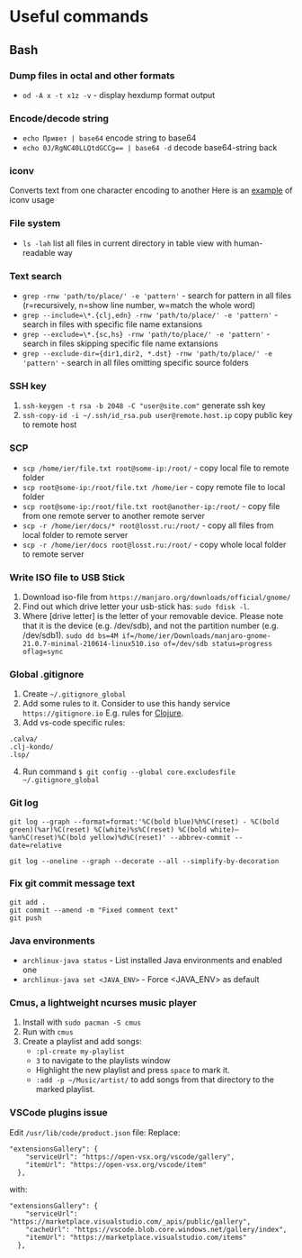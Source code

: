 # Useful commands

## Bash

### Dump files in octal and other formats
* `od -A x -t x1z -v` - display hexdump format output

### Encode/decode string
* `echo Привет | base64` encode string to base64
* `echo 0J/RgNC40LLQtdGCCg== | base64 -d` decode base64-string back

### iconv
Converts text from one character encoding to another
Here is an [example](https://github.com/ier/dotfiles/blob/main/scripts/enconv.sh) of iconv usage  

### File system
* `ls -lah` list all files in current directory in table view with human-readable way

### Text search
* `grep -rnw 'path/to/place/' -e 'pattern'` - search for pattern in all files (r=recursively, n=show line number, w=match the whole word)
* `grep --include=\*.{clj,edn} -rnw 'path/to/place/' -e 'pattern'` - search in files with specific file name extansions
* `grep --exclude=\*.{sc,hs} -rnw 'path/to/place/' -e 'pattern'` - search in files skipping specific file name extansions
* `grep --exclude-dir={dir1,dir2, *.dst} -rnw 'path/to/place/' -e 'pattern'` - search in all files omitting specific source folders

### SSH key
1. `ssh-keygen -t rsa -b 2048 -C "user@site.com"` generate ssh key
2. `ssh-copy-id -i ~/.ssh/id_rsa.pub user@remote.host.ip` copy public key to remote host

### SCP
* `scp /home/ier/file.txt root@some-ip:/root/` - copy local file to remote folder
* `scp root@some-ip:/root/file.txt /home/ier` - copy remote file to local folder
* `scp root@some-ip:/root/file.txt root@another-ip:/root/` - copy file from one remote server to another remote server  
* `scp -r /home/ier/docs/* root@losst.ru:/root/` - copy all files from local folder to remote server
* `scp -r /home/ier/docs root@losst.ru:/root/` - copy whole local folder to remote server

### Write ISO file to USB Stick
1. Download iso-file from `https://manjaro.org/downloads/official/gnome/`
2. Find out which drive letter your usb-stick has: `sudo fdisk -l`. 
3. Where [drive letter] is the letter of your removable device. Please note that it is the device (e.g. /dev/sdb), and not the partition number (e.g. /dev/sdb1). `sudo dd bs=4M if=/home/ier/Downloads/manjaro-gnome-21.0.7-minimal-210614-linux510.iso of=/dev/sdb status=progress oflag=sync`

### Global .gitignore 
1. Create `~/.gitignore_global`
2. Add some rules to it. Consider to use this handy service `https://gitignore.io` E.g. rules for [Clojure](https://www.toptal.com/developers/gitignore/api/clojure).
3. Add vs-code specific rules:
```
.calva/
.clj-kondo/
.lsp/
```
4. Run command `$ git config --global core.excludesfile ~/.gitignore_global`

### Git log
```
git log --graph --format=format:'%C(bold blue)%h%C(reset) - %C(bold green)(%ar)%C(reset) %C(white)%s%C(reset) %C(bold white)— %an%C(reset)%C(bold yellow)%d%C(reset)' --abbrev-commit --date=relative
```
```
git log --oneline --graph --decorate --all --simplify-by-decoration
```

### Fix git commit message text
```
git add .
git commit --amend -m "Fixed comment text"
git push
```

### Java environments
* `archlinux-java status` - List installed Java environments and enabled one
* `archlinux-java set <JAVA_ENV>` - Force <JAVA_ENV> as default

### Cmus, a lightweight ncurses music player
1. Install with `sudo pacman -S cmus`
2. Run with `cmus`
3. Create a playlist and add songs:
    * `:pl-create my-playlist`
    * `3` to navigate to the playlists window
    * Highlight the new playlist and press `space` to mark it.
    * `:add -p ~/Music/artist/` to add songs from that directory to the marked playlist.

### VSCode plugins issue
Edit `/usr/lib/code/product.json` file:
Replace:
```
"extensionsGallery": {
    "serviceUrl": "https://open-vsx.org/vscode/gallery",
    "itemUrl": "https://open-vsx.org/vscode/item"
  },
```
with:
```
"extensionsGallery": {
    "serviceUrl": "https://marketplace.visualstudio.com/_apis/public/gallery",
    "cacheUrl": "https://vscode.blob.core.windows.net/gallery/index",
    "itemUrl": "https://marketplace.visualstudio.com/items"
  },
```
